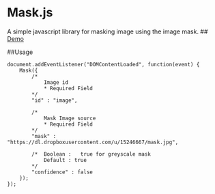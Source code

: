 # Mask.js

A simple javascript library for masking image using the image mask.
##[ Demo ](http://codepen.io/kshitiztiwari/full/zHvjo/)

##Usage
```
document.addEventListener("DOMContentLoaded", function(event) {
	Mask({
		/* 
			Image id 
			* Required Field
		*/
		"id" : "image",

		/* 	
			Mask Image source 
			* Required Field
		*/
		"mask" : "https://dl.dropboxusercontent.com/u/15246667/mask.jpg",

		/* 	Boolean : 	true for greyscale mask
			Default : true
		*/
		"confidence" : false
	});
});
```